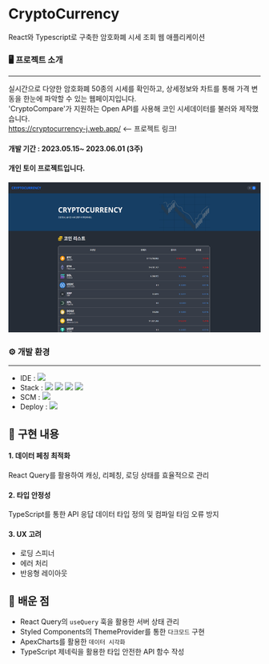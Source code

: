 # CryptoCurrency

React와 Typescript로 구축한 암호화폐 시세 조회 웹 애플리케이션

### 🖥️ 프로젝트 소개

---

실시간으로 다양한 암호화폐 50종의 시세를 확인하고,
상세정보와 차트를 통해 가격 변동을 한눈에 파악할 수 있는 웹페이지입니다.
<br/>
'CryptoCompare'가 지원하는 Open API를 사용해 코인 시세데이터를 불러와 제작했습니다.
<br/>
https://cryptocurrency-j.web.app/ <-- 프로젝트 링크!

#### 개발 기간 : 2023.05.15~ 2023.06.01 (3주)

#### 개인 토이 프로젝트입니다.

<img src="./Preview.png" width="550" height="300">

### ⚙️ 개발 환경

---

- IDE : <img src="https://img.shields.io/badge/VisualStudioCode-007ACC?style=flat-square&logo=visualstudiocode&logoColor=white"/>
- Stack : <img src="https://img.shields.io/badge/React-61DAFB?style=flat-square&logo=react&logoColor=white"/> <img src="https://img.shields.io/badge/Typescript-3178C6?style=flat-square&logo=typescript&logoColor=white"/>
  <img src="https://img.shields.io/badge/Reactquery-FF4154?style=flat-square&logo=reactquery&logoColor=white"/>
  <img src="https://img.shields.io/badge/StyledComponents-DB7093?style=flat-square&logo=styledcomponents&logoColor=white"/>
- SCM : <img src="https://img.shields.io/badge/Github-181717?style=flat-square&logo=github&logoColor=white"/>
- Deploy : <img src="https://img.shields.io/badge/Firebase-DD2C00?style=flat-square&logo=firebase&logoColor=white"/>

## 🎯 구현 내용

#### 1. 데이터 페칭 최적화

React Query를 활용하여 캐싱, 리페칭, 로딩 상태를 효율적으로 관리

#### 2. 타입 안정성

TypeScript를 통한 API 응답 데이터 타입 정의 및 컴파일 타임 오류 방지

#### 3. UX 고려

- 로딩 스피너
- 에러 처리
- 반응형 레이아웃

## 📖 배운 점

- React Query의 `useQuery` 훅을 활용한 서버 상태 관리
- Styled Components의 ThemeProvider를 통한 `다크모드` 구현
- ApexCharts를 활용한 `데이터 시각화`
- TypeScript 제네릭을 활용한 타입 안전한 API 함수 작성

